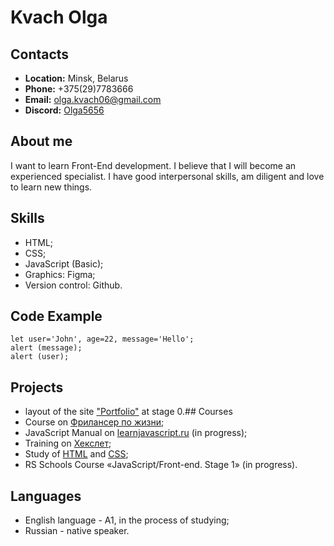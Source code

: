 # Kvach Olga

## Contacts
* **Location:** Minsk, Belarus
* **Phone:** +375(29)7783666
* **Email:** olga.kvach06@gmail.com
* **Discord:** [Olga5656](https://discord.com/invite/PRADsJB)

## About me
I want to learn Front-End development. I believe that I will become an experienced specialist. I have good interpersonal skills, am diligent and love to learn new things.

## Skills
* HTML;
* CSS;
* JavaScript (Basic);
* Graphics: Figma;
* Version control: Github.

## Code Example
```
let user='John', age=22, message='Hello';
alert (message);
alert (user);
```
## Projects
* layout of the site ["Portfolio"](https://rolling-scopes-school.github.io/olga5656-JSFEPRESCHOOL/portfolio/) at stage 0.## Courses
* Course on [Фрилансер по жизни](https://www.youtube.com/channel/UCedskVwIKiZJsO8XdJdLKnA);
* JavaScript Manual on [learnjavascript.ru](https://learn.javascript.ru/) (in progress);
* Training on [Хекслет](https://ru.hexlet.io/my);
* Study of [HTML](https://ru.code-basics.com/languages/html) and [CSS](https://ru.code-basics.com/languages/css);
* RS Schools Course «JavaScript/Front-end. Stage 1» (in progress).

## Languages
* English language - A1, in the process of studying;
* Russian - native speaker.
